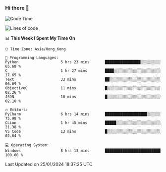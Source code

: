 ### Hi there 👋

<!--
**RoiexLee/RoiexLee** is a ✨ _special_ ✨ repository because its `README.md` (this file) appears on your GitHub profile.

Here are some ideas to get you started:

- 🔭 I’m currently working on ...
- 🌱 I’m currently learning ...
- 👯 I’m looking to collaborate on ...
- 🤔 I’m looking for help with ...
- 💬 Ask me about ...
- 📫 How to reach me: ...
- 😄 Pronouns: ...
- ⚡ Fun fact: ...
-->

<!--START_SECTION:waka-->
![Code Time](http://img.shields.io/badge/Code%20Time-473%20hrs%2024%20mins-blue)

![Lines of code](https://img.shields.io/badge/From%20Hello%20World%20I%27ve%20Written-36.7%20thousand%20lines%20of%20code-blue)

📊 **This Week I Spent My Time On** 

```text
🕑︎ Time Zone: Asia/Hong_Kong

💬 Programming Languages: 
Python                   5 hrs 23 mins       ████████████████░░░░░░░░░   65.68 % 
C                        1 hr 27 mins        ████░░░░░░░░░░░░░░░░░░░░░   17.65 % 
Text                     33 mins             ██░░░░░░░░░░░░░░░░░░░░░░░   06.69 % 
ObjectiveC               11 mins             █░░░░░░░░░░░░░░░░░░░░░░░░   02.26 % 
JSON                     10 mins             █░░░░░░░░░░░░░░░░░░░░░░░░   02.10 % 

🔥 Editors: 
PyCharm                  6 hrs 14 mins       ███████████████████░░░░░░   75.98 % 
CLion                    1 hr 45 mins        █████░░░░░░░░░░░░░░░░░░░░   21.38 % 
VS Code                  13 mins             █░░░░░░░░░░░░░░░░░░░░░░░░   02.64 % 

💻 Operating System: 
Windows                  8 hrs 13 mins       █████████████████████████   100.00 % 
```


 Last Updated on 25/01/2024 18:37:25 UTC
<!--END_SECTION:waka-->
